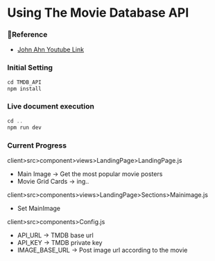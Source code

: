 # Using The Movie Database API

### 🔗Reference

- [John Ahn Youtube Link](https://www.youtube.com/watch?v=e8xMcMXqYGw&list=PL9a7QRYt5fqkowXUgTj_tbkFClsPhO5XV&index=1)

### Initial Setting

```jsx
cd TMDB_API
npm install
```

### Live document execution

```jsx
cd ..
npm run dev
```

### Current Progress

client>src>component>views>LandingPage>LandingPage.js

- Main Image → Get the most popular movie posters
- Movie Grid Cards → ing..


client>src>components>views>LandingPage>Sections>Mainimage.js

- Set MainImage


client>src>components>Config.js

- API_URL → TMDB base url
- API_KEY → TMDB private key
- IMAGE_BASE_URL → Post image url according to the movie
